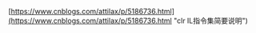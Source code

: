 
[https://www.cnblogs.com/attilax/p/5186736.html](https://www.cnblogs.com/attilax/p/5186736.html "clr IL指令集简要说明")

